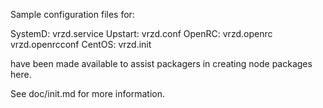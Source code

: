 Sample configuration files for:

SystemD: vrzd.service
Upstart: vrzd.conf
OpenRC:  vrzd.openrc
         vrzd.openrcconf
CentOS:  vrzd.init

have been made available to assist packagers in creating node packages here.

See doc/init.md for more information.
